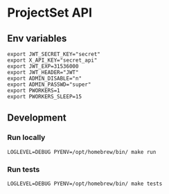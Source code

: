 # ProjectSet API

## Env variables


```
export JWT_SECRET_KEY="secret"
export X_API_KEY="secret_api"
export JWT_EXP=31536000
export JWT_HEADER="JWT"
export ADMIN_DISABLE="n"
export ADMIN_PASSWD="super"
export PWORKERS=1
export PWORKERS_SLEEP=15

```

## Development

### Run locally

```
LOGLEVEL=DEBUG PYENV=/opt/homebrew/bin/ make run

```

### Run tests

```
LOGLEVEL=DEBUG PYENV=/opt/homebrew/bin/ make tests
```
